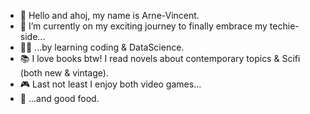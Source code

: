 - 👋 Hello and ahoj, my name is Arne-Vincent.
- 🚀 I’m currently on my exciting journey to finally embrace my techie-side... 
- 👨‍💻 ...by learning coding & DataScience.
- 📚 I love books btw! I read novels about contemporary topics & Scifi (both new & vintage).
- 🎮 Last not least I enjoy both video games...
- 🍝 ...and good food.

<!---
ArneTrusch/ArneTrusch is a ✨ special ✨ repository because its `README.md` (this file) appears on your GitHub profile.
You can click the Preview link to take a look at your changes.
--->
